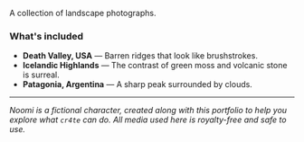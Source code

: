A collection of landscape photographs.

### What's included

- **Death Valley, USA** — Barren ridges that look like brushstrokes.
- **Icelandic Highlands** — The contrast of green moss and volcanic stone is surreal.
- **Patagonia, Argentina** — A sharp peak surrounded by clouds.

---

*Noomi is a fictional character, created along with this portfolio to help you explore what `cr4te` can do. All media used here is royalty-free and safe to use.*
